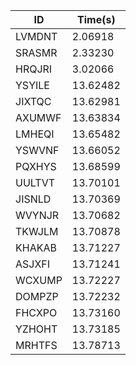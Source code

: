 |ID|Time(s)|
|-|-|
|LVMDNT|2.06918|
|SRASMR|2.33230|
|HRQJRI|3.02066|
|YSYILE|13.62482|
|JIXTQC|13.62981|
|AXUMWF|13.63834|
|LMHEQI|13.65482|
|YSWVNF|13.66052|
|PQXHYS|13.68599|
|UULTVT|13.70101|
|JISNLD|13.70369|
|WVYNJR|13.70682|
|TKWJLM|13.70878|
|KHAKAB|13.71227|
|ASJXFI|13.71241|
|WCXUMP|13.72227|
|DOMPZP|13.72232|
|FHCXPO|13.73160|
|YZHOHT|13.73185|
|MRHTFS|13.78713|
